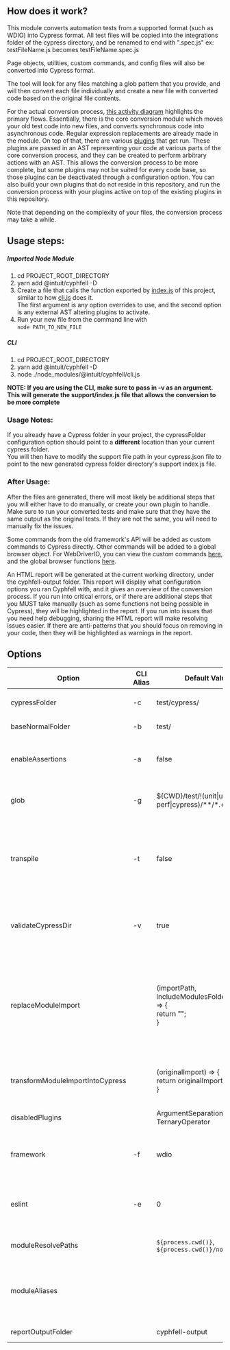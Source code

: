 ## How does it work?

This module converts automation tests from a supported format (such as WDIO) into Cypress format. All test files will be copied into
the integrations folder of the cypress directory, and be renamed to end with ".spec.js"
ex: testFileName.js becomes testFileName.spec.js  

Page objects, utilities, custom commands, and config files will also be converted into Cypress format.

The tool will look for any files matching a glob pattern that you provide, and will then convert each file individually and create
a new file with converted code based on the original file contents.

For the actual conversion process, [this activity diagram](https://github.com/intuit/cyphfell/raw/master/docs/Cyphfell%20Architecture.png?raw=true) highlights the primary flows.
Essentially, there is the core conversion module which moves your old test code into new files, and converts synchronous code into asynchronous code. Regular expression
replacements are already made in the module. On top of that, there are various [plugins](https://github.com/intuit/cyphfell/tree/master/packages/cyphfell/src/plugins) that get run.
These plugins are passed in an AST representing your code at various parts of the core conversion process, and they can be created to perform arbitrary actions with an AST. This allows
the conversion process to be more complete, but some plugins may not be suited for every code base, so those plugins can be deactivated through a configuration option. You can also
build your own plugins that do not reside in this repository, and run the conversion process with your plugins active on top of the existing plugins in this repository.

Note that depending on the complexity of your files, the conversion process may take a while.  

## Usage steps:  

##### Imported Node Module  
1. cd PROJECT_ROOT_DIRECTORY  
2. yarn add @intuit/cyphfell -D  
3. Create a file that calls the function exported by [index.js](https://github.com/intuit/cyphfell/blob/master/packages/cyphfell/index.js) of this project, similar to how [cli.js](https://github.com/intuit/cyphfell/blob/master/packages/cyphfell/cli.js) does it.  
The first argument is any option overrides to use, and the second option is any external AST altering plugins to activate.  
4. Run your new file from the command line with  
`node PATH_TO_NEW_FILE`

##### CLI  
1. cd PROJECT_ROOT_DIRECTORY  
2. yarn add @intuit/cyphfell -D  
3. node ./node_modules/@intuit/cyphfell/cli.js 

**NOTE: If you are using the CLI, make sure to pass in -v as an argument. This will generate the support/index.js file that allows the conversion to be more complete**

### Usage Notes:
If you already have a Cypress folder in your project, the cypressFolder configuration option should point to a **different** location than your current cypress folder.  
You will then have to modify the support file path in your cypress.json file to point to the new generated cypress folder directory's support index.js file.

### After Usage:
After the files are generated, there will most likely be additional steps that you will either have to do manually, or create your own plugin to handle.
Make sure to run your converted tests and make sure that they have the same output as the original tests. If they are not the same, you will need to manually
fix the issues.

Some commands from the old framework's API will be added as custom commands to Cypress directly. Other commands will be added to a global
browser object. For WebDriverIO, you can view the custom commands [here](https://github.com/intuit/cyphfell/blob/master/packages/cyphfell/src/converters/wdio/WDIOCommands.js), and the global browser functions [here](https://github.com/intuit/cyphfell/blob/master/packages/cyphfell/src/converters/wdio/InitializeBrowserFunctions.js).

An HTML report will be generated at the current working directory, under the cyphfell-output folder. This report
will display what configuration options you ran Cyphfell with, and it gives an overview of the conversion process.
If you run into critical errors, or if there are additional steps that you MUST take manually (such as some functions not being possible in Cypress),
they will be highlighted in the report. If you run into issues that you need help debugging, sharing the HTML report will make resolving issues easier.
If there are anti-patterns that you should focus on removing in your code, then they will be highlighted as warnings in the report.

## Options
| Option|CLI Alias|Default Value|Description|
|-----|-|---|------------|
|cypressFolder|-c|test/cypress/|The relative path from the working directory to the folder to place Cypress converted code into|
|baseNormalFolder|-b|test/|The relative path to the folder containing your tests|
|enableAssertions|-a|false|Whether to enable runtime assertions during the conversion process, to detect whether some import-related conversion items are successful|
|glob|-g|${CWD}/test/!(unit&#124;ui-perf&#124;cypress)/**/*.+(js&#124;json)|A glob pattern that all files to convert much match. ${CWD} is replaced with the current working directory|
|transpile|-t|false|If you are using some ES6 features such as object spread (...) or static class properties, you must run with this argument set. You must also have **@babel/core**, **@babel/plugin-proposal-object-rest-spread**, and **babel-plugin-transform-class-properties** installed.|
|validateCypressDir|-v|true|Whether to check for the existence of the cypress folder. If it does not exists, then it will be created, and the tool will copy over it's plugin and support index.js files, as well as custom commands.|
|replaceModuleImport||(importPath, includeModulesFolder = true) => { <br/>return ""; <br/>}|A function that transforms an import from the node_modules folder from the new cypress path generated by *transformModuleImportIntoCypress* format into the original path. Returns the new import path if it was changed, or an empty string otherwise. includeModulesFolder determines whether to include node_modules at the start of the returned import path|
|transformModuleImportIntoCypress||(originalImport) => { <br/> return originalImport; <br/>}|A function that transforms an import from the node_modules format into the new cypress path of an imported file. Returns the new import path|
|disabledPlugins||ArgumentSeparation, TernaryOperator|The unique IDs of any plugins that should not be enabled when running.|
|framework|-f|wdio|The framework to convert files from. Possible options: wdio, nightwatch (not supported yet). Import these from [here](https://github.com/intuit/cyphfell/blob/master/packages/cyphfell/src/constants/FrameworkConstants.js) instead of entering them directly.|
|eslint|-e|0|Whether to automatically run eslint --fix on all generated files. If this is set to 0, then do nothing. If this is set to 1, use local eslint. If this is set to 2, use the globally installed eslint. Import these from [here](https://github.com/intuit/cyphfell/blob/master/packages/cyphfell/src/constants/EslintConstants.js)|
|moduleResolvePaths||`${process.cwd()}`, `${process.cwd()}/node_modules`|Paths to attempt to resolve imports from, if the import does not start with a "." character|
|moduleAliases|||List of aliases to look for at the start of an import, and replace if it is found. Each entry in the list consists of: <br/> {alias: String (the text to look for), actual: String (the actual path to that alias) }|
|reportOutputFolder||cyphfell-output|The folder to place the generated HTML reports into|